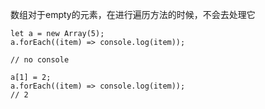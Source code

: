 数组对于empty的元素，在进行遍历方法的时候，不会去处理它
```
let a = new Array(5);
a.forEach((item) => console.log(item));

// no console

a[1] = 2;
a.forEach((item) => console.log(item));
// 2
```